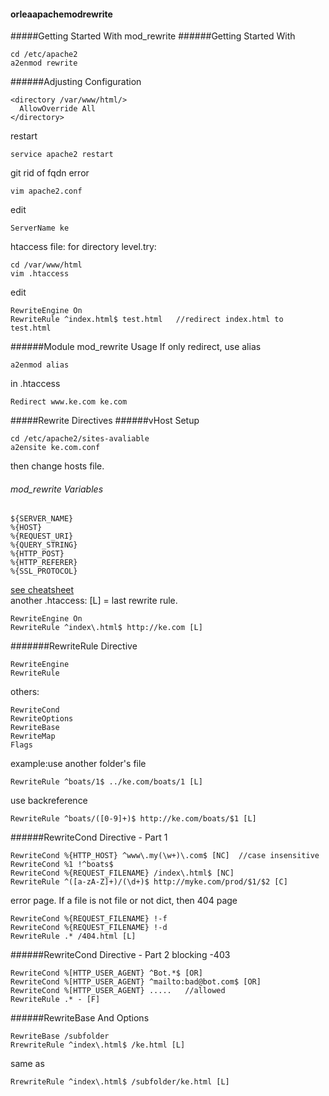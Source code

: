#### orleaapachemodrewrite
#####Getting Started With mod_rewrite
######Getting Started With 
```
cd /etc/apache2
a2enmod rewrite
```
######Adjusting Configuration
```
<directory /var/www/html/>
  AllowOverride All
</directory>
```
restart
```
service apache2 restart
```
git rid of fqdn error
```
vim apache2.conf
```
edit
```
ServerName ke
```
htaccess file: for directory level.try:
```
cd /var/www/html
vim .htaccess
```
edit
```
RewriteEngine On
RewriteRule ^index.html$ test.html   //redirect index.html to test.html
```
######Module mod_rewrite Usage
If only redirect, use alias
```
a2enmod alias
```
in .htaccess
```
Redirect www.ke.com ke.com
```


#####Rewrite Directives
######vHost Setup
```
cd /etc/apache2/sites-avaliable
a2ensite ke.com.conf
```
then change hosts file.

###### mod_rewrite Variables
```
${SERVER_NAME}
%{HOST}
%{REQUEST_URI}
%{QUERY_STRING}
%{HTTP_POST}
%{HTTP_REFERER}
%{SSL_PROTOCOL}
```
[see cheatsheet](http://www.askapache.com/htaccess/mod_rewrite-variables-cheatsheet.html)  
another .htaccess: [L] = last rewrite rule.
```
RewriteEngine On
RewriteRule ^index\.html$ http://ke.com [L]
```
#######RewriteRule Directive
```
RewriteEngine
RewriteRule
```
others:
```
RewriteCond
RewriteOptions
RewriteBase
RewriteMap
Flags
```
example:use another folder's file
```
RewriteRule ^boats/1$ ../ke.com/boats/1 [L]
```
use backreference
```
RewriteRule ^boats/([0-9]+)$ http://ke.com/boats/$1 [L]
```
######RewriteCond Directive - Part 1
```
RewriteCond %{HTTP_HOST} ^www\.my(\w+)\.com$ [NC]  //case insensitive
RewriteCond %1 !^boats$
RewriteCond %{REQUEST_FILENAME} /index\.html$ [NC]
RewriteRule ^([a-zA-Z]+)/(\d+)$ http://myke.com/prod/$1/$2 [C]
```
error page. If a file is not file or not dict, then 404 page
```
RewriteCond %{REQUEST_FILENAME} !-f
RewriteCond %{REQUEST_FILENAME} !-d
RewriteRule .* /404.html [L]
```
######RewriteCond Directive - Part 2
blocking -403
```
RewriteCond %[HTTP_USER_AGENT} ^Bot.*$ [OR]
RewriteCond %[HTTP_USER_AGENT} ^mailto:bad@bot.com$ [OR]
RewriteCond %[HTTP_USER_AGENT} .....   //allowed
RewriteRule .* - [F]
```
######RewriteBase And Options
```
RewriteBase /subfolder
RrewriteRule ^index\.html$ /ke.html [L]
```
same as
```
RrewriteRule ^index\.html$ /subfolder/ke.html [L]
```
